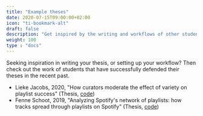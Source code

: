 ```yaml
---
title: "Example theses"
date: 2020-07-15T09:00:00+02:00
icon: "ti-bookmark-alt"
draft: false
description: "Get inspired by the writing and workflows of other students"
weight: 100
type : "docs"
---
```


Seeking inspiration in writing your thesis, or setting up your workflow? Then check out the work of students that have successfully defended their theses in the recent past.

- Lieke Jacobs, 2020, "How curators moderate the effect of variety on playlist success" (Thesis, [code](https://github.com/hannesdatta/spotify-playlist-variety))
- Fenne Schoot, 2019, "Analyzing Spotify's network of playlists: how tracks spread through playlists on Spotify" (Thesis, [code](
https://github.com/hannesdatta/spotify-track-spread))
